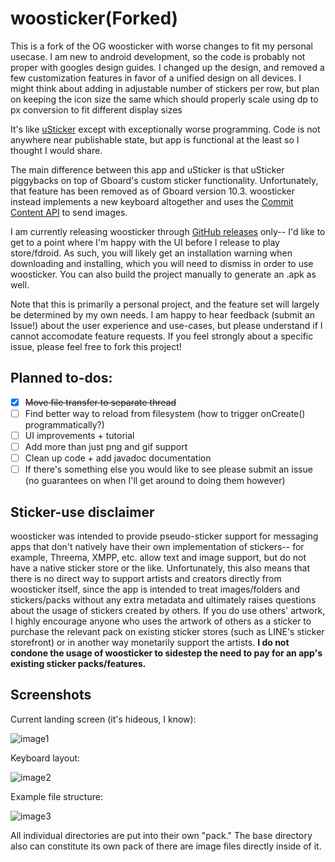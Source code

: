 # woosticker(Forked)

This is a fork of the OG woosticker with worse changes to fit my personal usecase. I am new to android development, so the code is probably not proper with googles design guides. I changed up the design, and removed a few customization features in favor of a unified design on all devices. I might think about adding in adjustable number of stickers per row, but plan on keeping the icon size the same which should properly scale using dp to px conversion to fit different display sizes

It's like [uSticker](https://github.com/apsun/uSticker) except with exceptionally worse programming. Code is not anywhere near publishable state, but app is functional at the least so I thought I would share.

The main difference between this app and uSticker is that uSticker piggybacks on top of Gboard's custom sticker functionality. Unfortunately, that feature has been removed as of Gboard version 10.3. woosticker instead implements a new keyboard altogether and uses the [Commit Content API](https://developer.android.com/guide/topics/text/image-keyboard) to send images.

I am currently releasing woosticker through [GitHub releases](https://github.com/rzhou1999/woosticker/releases) only-- I'd like to get to a point where I'm happy with the UI before I release to play store/fdroid. As such, you will likely get an installation warning when downloading and installing, which you will need to dismiss in order to use woosticker. You can also build the project manually to generate an .apk as well.

Note that this is primarily a personal project, and the feature set will largely be determined by my own needs. I am happy to hear feedback (submit an Issue!) about the user experience and use-cases, but please understand if I cannot accomodate feature requests. If you feel strongly about a specific issue, please feel free to fork this project!

## Planned to-dos:

* [x] ~~Move file transfer to separate thread~~
* [ ] Find better way to reload from filesystem (how to trigger onCreate() programmatically?)
* [ ] UI improvements + tutorial
* [ ] Add more than just png and gif support
* [ ] Clean up code + add javadoc documentation
* [ ] If there's something else you would like to see please submit an issue (no guarantees on when I'll get around to doing them however)

## Sticker-use disclaimer

woosticker was intended to provide pseudo-sticker support for messaging apps that don't natively have their own implementation of stickers-- for example, Threema, XMPP, etc. allow text and image support, but do not have a native sticker store or the like. Unfortunately, this also means that there is no direct way to support artists and creators directly from woosticker itself, since the app is intended to treat images/folders and stickers/packs without any extra metadata and ultimately raises questions about the usage of stickers created by others. If you do use others' artwork, I highly encourage anyone who uses the artwork of others as a sticker to purchase the relevant pack on existing sticker stores (such as LINE's sticker storefront) or in another way monetarily support the artists. **I do not condone the usage of woosticker to sidestep the need to pay for an app's existing sticker packs/features.**

## Screenshots

Current landing screen (it's hideous, I know):

![image1](https://raw.githubusercontent.com/rzhou1999/woosticker/main/screenshots/1.png)

Keyboard layout:

![image2](https://raw.githubusercontent.com/rzhou1999/woosticker/main/screenshots/2.png)

Example file structure:

![image3](https://raw.githubusercontent.com/rzhou1999/woosticker/main/screenshots/3.png)

All individual directories are put into their own "pack." The base directory also can constitute its own pack of there are image files directly inside of it.
